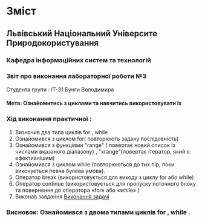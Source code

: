 # Зміст
## Львівський Національний Університе Природокористування
### **Кафедра інформаційних систем та технологій**


### Звіт про виконання лабораторної роботи №3


Студента групи : ІТ-31 Бунги Володимира

#### **Мета:**  Ознайомитись з циклами та навчитись використовувати їх


### Хід виконання практичної :


1. Визначив два типа циклів for , while
2. Ознайомився з циклом for( повторюють задану послідовність)
3. Ознайомився з функціями "range" ( повертає новий список із числами вказаного діапазону) , "xrange"(повертає ітератор, який є ефективнішим)
4.  Ознайомився з циклом while (повторюються до тих пір, поки виконується певна булева умова).
5. Оператор break (використовується для виходу з циклу for або while)
6. Оператор continue (використовується для пропуску поточного блоку та повернення до оператора «for» або «while».)
7. Виконав завдання [Виконання задачі](lab_3.py)


### **Висновок:** Ознайомився з двома типами циклів for , while .
